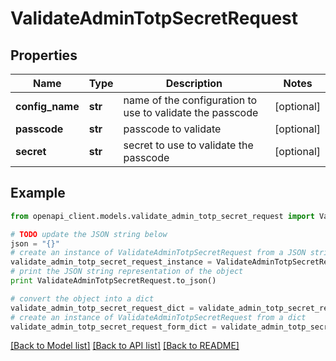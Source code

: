# ValidateAdminTotpSecretRequest


## Properties
Name | Type | Description | Notes
------------ | ------------- | ------------- | -------------
**config_name** | **str** | name of the configuration to use to validate the passcode | [optional]
**passcode** | **str** | passcode to validate | [optional]
**secret** | **str** | secret to use to validate the passcode | [optional]

## Example

```python
from openapi_client.models.validate_admin_totp_secret_request import ValidateAdminTotpSecretRequest

# TODO update the JSON string below
json = "{}"
# create an instance of ValidateAdminTotpSecretRequest from a JSON string
validate_admin_totp_secret_request_instance = ValidateAdminTotpSecretRequest.from_json(json)
# print the JSON string representation of the object
print ValidateAdminTotpSecretRequest.to_json()

# convert the object into a dict
validate_admin_totp_secret_request_dict = validate_admin_totp_secret_request_instance.to_dict()
# create an instance of ValidateAdminTotpSecretRequest from a dict
validate_admin_totp_secret_request_form_dict = validate_admin_totp_secret_request.from_dict(validate_admin_totp_secret_request_dict)
```
[[Back to Model list]](../README.md#documentation-for-models) [[Back to API list]](../README.md#documentation-for-api-endpoints) [[Back to README]](../README.md)
